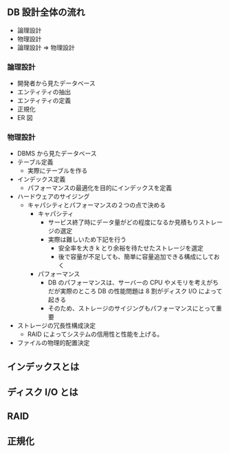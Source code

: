 ## DB 設計全体の流れ

- 論理設計
- 物理設計
- 論理設計 => 物理設計

### 論理設計

- 開発者から見たデータベース
- エンティティの抽出
- エンティティの定義
- 正規化
- ER 図

### 物理設計

- DBMS から見たデータベース
- テーブル定義
  - 実際にテーブルを作る
- インデックス定義
  - パフォーマンスの最適化を目的にインデックスを定義
- ハードウェアのサイジング
  - キャパシティとパフォーマンスの２つの点で決める
    - キャパシティ
      - サービス終了時にデータ量がどの程度になるか見積もりストレージの選定
      - 実際は難しいため下記を行う
        - 安全率を大き k とり余裕を待たせたストレージを選定
        - 後で容量が不足しても、簡単に容量追加できる構成にしておく
    - パフォーマンス
      - DB のパフォーマンスは、サーバーの CPU やメモリを考えがちだが実際のところ DB の性能問題は 8 割がディスク I/O によって起きる
      - そのため、ストレージのサイジングもパフォーマンスにとって重要
- ストレージの冗長性構成決定
  - RAID によってシステムの信用性と性能を上げる。
- ファイルの物理的配置決定

## インデックスとは

## ディスク I/O とは

## RAID

## 正規化
